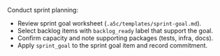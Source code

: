 Conduct sprint planning:
- Review sprint goal worksheet (`.a5c/templates/sprint-goal.md`).
- Select backlog items with `backlog_ready` label that support the goal.
- Confirm capacity and note supporting packages (tests, infra, docs).
- Apply `sprint_goal` to the sprint goal item and record commitment.
